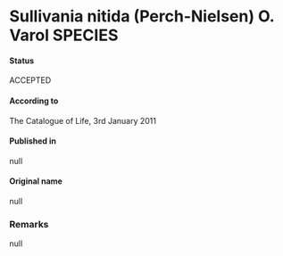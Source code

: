 Sullivania nitida (Perch-Nielsen) O. Varol SPECIES
=======

#### Status
ACCEPTED

#### According to
The Catalogue of Life, 3rd January 2011

#### Published in
null

#### Original name
null

### Remarks
null